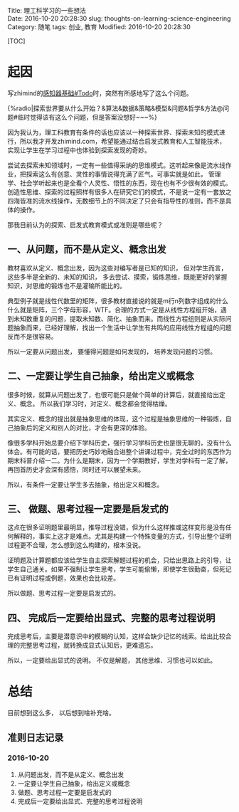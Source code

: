 Title: 理工科学习的一些想法   
Date: 2016-10-20 20:28:30
slug: thoughts-on-learning-science-engineering  
Category: 随笔
tags: 创业, 教育
Modified: 2016-10-20 20:28:30

[TOC]

# 起因

写zhimind的[感知器基础#Todo]()时，突然有所感地写了这么个问题。

{%radio|探索世界要从什么开始？&算法&数据&策略&模型&问题&哲学&方法@问题#临时觉得该有这么个问题，但是答案没想好~~~%}

因为我认为，理工科教育有条件的话也应该以一种探索世界、探索未知的模式进行，所以我才开发zhimind.com，希望能通过结合启发式教育和人工智能技术，实现让学生在学习过程中也体验到探索发现的奇妙。

尝试去探索未知领域时，一定有一些值得采纳的思维模式。这听起来像是流水线作业，把探索这么有创意、灵性的事情说得充满了匠气。可事实就是如此， 管理学、社会学听起来也是全看个人灵性、悟性的东西，现在也有不少很有效的模式。创造性思维、探索的过程照样有很多人在研究它们的模式，不是说一定有一套放之四海皆准的流水线操作，无数细节上的不同决定了只会有指导性的准则，而不是具体的操作。

那我目前认为的探索、启发式教育模式或准则是哪些呢？

## 一、从问题，而不是从定义、概念出发

教材喜欢从定义、概念出发，因为这些对编写者是已知的知识， 但对学生而言， 这些多半是全新的、未知的知识， 多去尝试、摸索，锻炼思维，既能更好的掌握知识，对思维的锻炼也不是灌输所能比的。

典型例子就是线性代数里的矩阵，很多教材直接说的就是m行n列数字组成的什么什么就是矩阵，三个字母形容，WTF。合理的方式一定是从线性方程组开始，遇到未知数重复的问题，提取未知数、简化、抽象而来。而线性方程组则是从实际问题抽象而来，已经好理解，找出一个生活中让学生有共鸣的应用线性方程组的问题反而不是很容易。

所以一定要从问题出发， 要懂得问题是如何发现的， 培养发现问题的习惯。

## 二、一定要让学生自己抽象，给出定义或概念

很多时候，就算从问题出发了，也很可能只是做个简单的计算后，就直接给出定义、概念。 所以我们学习时，对定义、概念都会觉得枯燥。

其实定义、概念的提出就是抽象思维的体现，这个过程是抽象思维的一种锻炼，自己抽象后的定义和别人的对比，才会有更深的体验。

像很多学科开始总要介绍下学科历史，强行学习学科历史也是很无聊的，没有什么体会。有可能的话，要把历史巧妙地融合进整个讲课过程中，完全过时的东西作为期末科普介绍一二。为什么是期末，因为一个学期教好，学生对学科有一定了解，再回首历史才会深有感悟，同时还可以展望未来。

所以，有条件一定要让学生多去抽象，给出定义和概念。

## 三、 做题、思考过程一定要是启发式的

这点在很多证明题里最明显，推导过程没错，但为什么这样推或这样变形是没有任何解释的，事实上这才是难点。尤其是构建一个特殊变量的方式，引导出整个证明过程更不合理，怎么想到这么构建的，根本没说。

证明题及计算题都应该给学生自主探索解题过程的机会，只给出思路上的引导，让学生自己通关。如果不强制让学生思考，学生可能偷懒，即使学生很勤奋，但死记已有证明过程或例题，效果也会比较差。

所以做题、思考过程一定要是启发式的。

## 四、 完成后一定要给出显式、完整的思考过程说明

完成思考后，主要是潜意识中的模糊的认知，这样会缺少记忆的线索。给出比较合理的完整思考过程，就转换成显式认知后，更难遗忘。

所以，一定要给出显式的说明。 不仅是解题， 其他思维、习惯也可以如此。


# 总结

目前想到这么多， 以后想到啥补充啥。

## 准则日志记录

### 2016-10-20

1. 从问题出发，而不是从定义、概念出发
2. 一定要让学生自己抽象，给出定义或概念
3. 做题、思考过程一定要是启发式的
4. 完成后一定要给出显式、完整的思考过程说明
